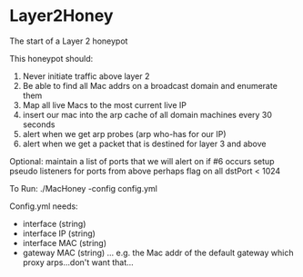 # Layer2Honey
The start of a Layer 2 honeypot

This honeypot should:
1) Never initiate traffic above layer 2
2) Be able to find all Mac addrs on a broadcast domain and enumerate them
3) Map all live Macs to the most current live IP 
4) insert our mac into the arp cache of all domain machines every 30 seconds
5) alert when we get arp probes (arp who-has for our IP)
6) alert when we get a packet that is destined for layer 3 and above

Optional:
maintain a list of ports that we will alert on if #6 occurs
setup pseudo listeners for ports from above
perhaps flag on all dstPort < 1024


To Run:
./MacHoney -config config.yml

Config.yml needs:
  - interface (string)
  - interface IP (string)
  - interface MAC (string)
  - gateway MAC (string) ... e.g. the Mac addr of the default gateway which proxy arps...don't want that...
